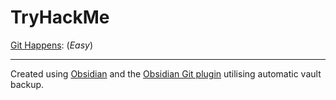 # TryHackMe

[Git Happens](Walkthroughs/GitHappens/README.md): (*Easy*)

-----

Created using [Obsidian](https://obsidian.md) and the [Obsidian Git plugin](https://github.com/denolehov/obsidian-git) utilising automatic vault backup.

